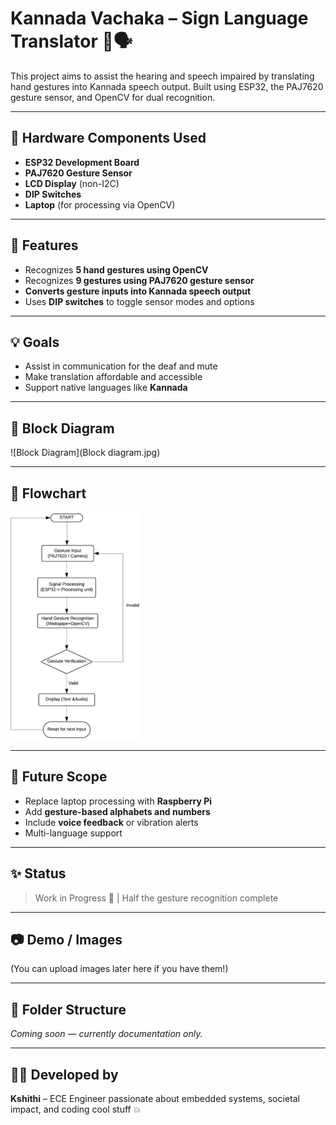 # Kannada Vachaka – Sign Language Translator 🤟🗣️

This project aims to assist the hearing and speech impaired by translating hand gestures into Kannada speech output. Built using ESP32, the PAJ7620 gesture sensor, and OpenCV for dual recognition.

---

## 🔧 Hardware Components Used
- **ESP32 Development Board**
- **PAJ7620 Gesture Sensor**
- **LCD Display** (non-I2C)
- **DIP Switches**
- **Laptop** (for processing via OpenCV)

---

## 🧠 Features
- Recognizes **5 hand gestures using OpenCV**
- Recognizes **9 gestures using PAJ7620 gesture sensor**
- **Converts gesture inputs into Kannada speech output**
- Uses **DIP switches** to toggle sensor modes and options

---

## 💡 Goals
- Assist in communication for the deaf and mute
- Make translation affordable and accessible
- Support native languages like **Kannada**

---

## 🔧 Block Diagram

![Block Diagram](Block diagram.jpg)

---

## 🔄 Flowchart

![Flowchart](flowchart.png)

---

## 🚀 Future Scope
- Replace laptop processing with **Raspberry Pi**
- Add **gesture-based alphabets and numbers**
- Include **voice feedback** or vibration alerts
- Multi-language support

---

## ✨ Status
> Work in Progress 🔧 | Half the gesture recognition complete

---

## 📷 Demo / Images
(You can upload images later here if you have them!)

---

## 📁 Folder Structure
*Coming soon — currently documentation only.*

---

## 👩‍💻 Developed by
**Kshithi** – ECE Engineer passionate about embedded systems, societal impact, and coding cool stuff 💥
